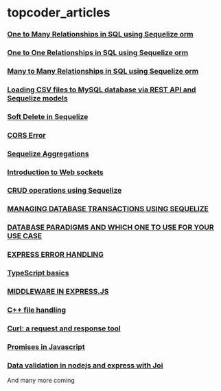 # topcoder_articles
### [One to Many Relationships in SQL using Sequelize orm](https://www.topcoder.com/thrive/articles/one-to-many-relationships-in-mysql-database-using-sequelize-orm)
### [One to One Relationships in SQL using Sequelize orm](https://www.topcoder.com/thrive/articles/one-to-one-relationships-in-mysql-database-using-sequelize-orm)
### [Many to Many Relationships in SQL using Sequelize orm](https://www.topcoder.com/thrive/articles/many-to-many-relationships-in-mysql-database-using-sequelize-orm)
### [Loading CSV files to MySQL database via REST API and Sequelize models](https://www.topcoder.com/thrive/articles/loading-csv-files-to-mysql-database-via-rest-api-and-sequelize-models)
### [Soft Delete in Sequelize](https://www.topcoder.com/thrive/articles/paranoid-tables-in-sequelize-orm-implementing-soft-delete)
### [CORS Error](https://www.topcoder.com/thrive/articles/cors-errors-and-how-to-solve-them)
### [Sequelize Aggregations](https://www.topcoder.com/thrive/articles/sequelize-aggregations)
### [Introduction to Web sockets](https://www.topcoder.com/thrive/articles/web-sockets-introduction-using-nodejs)
### [CRUD operations using Sequelize](https://www.topcoder.com/thrive/articles/crud-operations-with-mysql-using-sequelize)
### [MANAGING DATABASE TRANSACTIONS USING SEQUELIZE](https://www.topcoder.com/thrive/articles/managing-database-transactionsa-using-sequelize)
### [DATABASE PARADIGMS AND WHICH ONE TO USE FOR YOUR USE CASE](https://www.topcoder.com/thrive/articles/database-paradigms-and-which-one-to-use-for-your-use-case)
### [EXPRESS ERROR HANDLING](https://www.topcoder.com/thrive/articles/express-error-handling)
### [TypeScript basics](https://www.topcoder.com/thrive/articles/typescript-basics)
### [MIDDLEWARE IN EXPRESS.JS](https://www.topcoder.com/thrive/articles/middleware-in-express-js)
### [C++ file handling](https://www.topcoder.com/thrive/articles/c-file-handling)
### [Curl: a request and response tool](https://www.topcoder.com/thrive/articles/curl-a-request-and-response-tool)
### [Promises in Javascript](https://www.topcoder.com/thrive/articles/promises-in-javascript)
### [Data validation in nodejs and express with Joi](https://www.topcoder.com/thrive/articles/data-validation-in-nodejs-and-express-using-joi)

And many more coming
